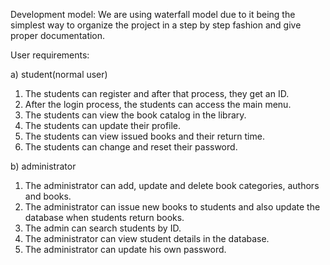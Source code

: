 Development model: We are using waterfall model due to it being the simplest way to organize the project in a step by step fashion and give proper documentation.

User requirements:

a) student(normal user)

1. The students can register and after that process, they get an ID.
2. After the login process, the students can access the main menu.
3. The students can view the book catalog in the library.
4. The students can update their profile.
5. The students can view issued books and their return time.
6. The students can change and reset their password. 

b) administrator

1. The administrator can add, update and delete book categories, authors and books.
2. The administrator can issue new books to students and also update the database when students return books.
3. The admin can search students by ID.
4. The administrator can view student details in the database.
5. The administrator can update his own password.

